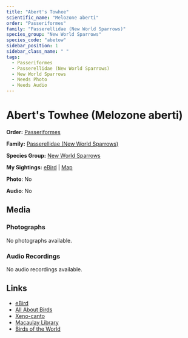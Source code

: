 ```yaml
---
title: "Abert's Towhee"
scientific_name: "Melozone aberti"
order: "Passeriformes"
family: "Passerellidae (New World Sparrows)"
species_group: "New World Sparrows"
species_code: "abetow"
sidebar_position: 1
sidebar_class_name: " "
tags: 
  - Passeriformes
  - Passerellidae (New World Sparrows)
  - New World Sparrows
  - Needs Photo
  - Needs Audio
---
```


# Abert's Towhee (Melozone aberti)

**Order:** [Passeriformes](/tags/passeriformes)

**Family:** [Passerellidae (New World Sparrows)](/tags/passerellidae-new-world-sparrows)

**Species Group:** [New World Sparrows](/tags/new-world-sparrows)

**My Sightings:** [eBird](https://ebird.org/lifelist?r=world&time=life&spp=abetow) | [Map](/map?species_code=abetow)

**Photo**: No 

**Audio**: No

## Media
### Photographs
No photographs available.

### Audio Recordings
No audio recordings available.

## Links
* [eBird](https://ebird.org/species/abetow) 
* [All About Birds](https://www.allaboutbirds.org/guide/abetow) 
* [Xeno-canto](https://www.xeno-canto.org/species/melozone-aberti) 
* [Macaulay Library](https://search.macaulaylibrary.org/catalog?taxonCode=abetow&sort=rating_rank_desc)
* [Birds of the World](https://birdsoftheworld.org/bow/species/abetow)
